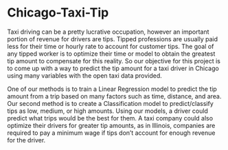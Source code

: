 # Chicago-Taxi-Tip

Taxi driving can be a pretty lucrative occupation, however an important portion of revenue for drivers are tips. Tipped professions are usually paid less for their time or hourly rate to account for customer tips. The goal of any tipped worker is to optimize their time or model to obtain the greatest tip amount to compensate for this reality. So our objective for this project is to come up with a way to predict the tip amount for a taxi driver in Chicago using many variables with the open taxi data provided.

One of our methods is to train a Linear Regression model to predict the tip amount from a trip based on many factors such as time, distance, and area. Our second method is to create a Classification model to predict/classify tips as low, medium, or high amounts. Using our models, a driver could predict what trips would be the best for them. A taxi company could also optimize their drivers for greater tip amounts, as in Illinois, companies are required to pay a minimum wage if tips don’t account for enough revenue for the driver.
